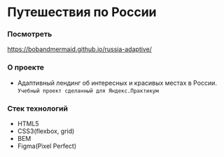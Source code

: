 # Путешествия по России
### Посмотреть 
https://bobandmermaid.github.io/russia-adaptive/

### О проекте
+ Адаптивный лендинг об интересных и красивых местах в России.  
`Учебный проект сделанный для Яндекс.Практикум`

### Стек технологий
+ HTML5
+ CSS3(flexbox, grid)
+ BEM
+ Figma(Pixel Perfect)
